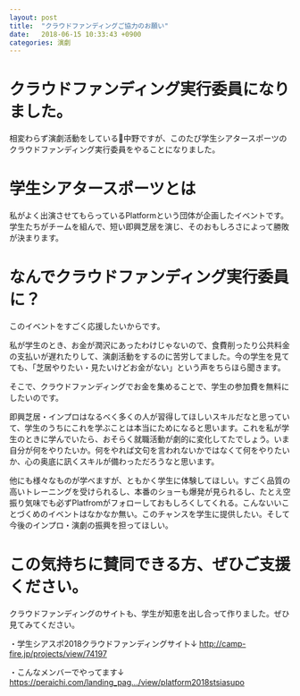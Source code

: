 ```yaml
---
layout: post
title:  "クラウドファンディングご協力のお願い"
date:   2018-06-15 10:33:43 +0900
categories: 演劇
---
```


# クラウドファンディング実行委員になりました。
相変わらず演劇活動をしている中野ですが、このたび学生シアタースポーツのクラウドファンディング実行委員をやることになりました。

# 学生シアタースポーツとは
私がよく出演させてもらっているPlatformという団体が企画したイベントです。学生たちがチームを組んで、短い即興芝居を演じ、そのおもしろさによって勝敗が決まります。

# なんでクラウドファンディング実行委員に？

このイベントをすごく応援したいからです。

私が学生のとき、お金が潤沢にあったわけじゃないので、食費削ったり公共料金の支払いが遅れたりして、演劇活動をするのに苦労してました。今の学生を見てても、「芝居やりたい・見たいけどお金がない」という声をちらほら聞きます。

そこで、クラウドファンディングでお金を集めることで、学生の参加費を無料にしたいのです。

即興芝居・インプロはなるべく多くの人が習得してほしいスキルだなと思っていて、学生のうちにこれを学ぶことは本当にためになると思います。これを私が学生のときに学んでいたら、おそらく就職活動が劇的に変化してたでしょう。いま自分が何をやりたいか。何をやれば文句を言われないかではなくて何をやりたいか、心の奥底に訊くスキルが備わっただろうなと思います。

他にも様々なものが学べますが、ともかく学生に体験してほしい。すごく品質の高いトレーニングを受けられるし、本番のショーも爆発が見られるし、たとえ空振り気味でも必ずPlatfromがフォローしておもしろくしてくれる。こんないいことづくめのイベントはなかなか無い。このチャンスを学生に提供したい。そして今後のインプロ・演劇の振興を担ってほしい。

# この気持ちに賛同できる方、ぜひご支援ください。

クラウドファンディングのサイトも、学生が知恵を出し合って作りました。ぜひ見てみてください。

・学生シアスポ2018クラウドファンディングサイト↓
http://camp-fire.jp/projects/view/74197

・こんなメンバーでやってます↓
https://peraichi.com/landing_pag…/view/platform2018stsiasupo